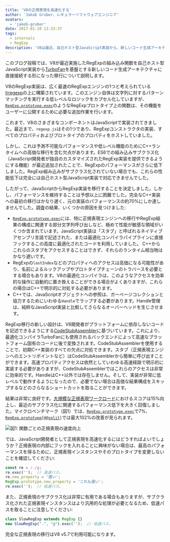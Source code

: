 ```yaml
---
title: 'V8の正規表現を高速化する'
author: 'Jakob Gruber、レギュラーソフトウェアエンジニア'
avatars:
  - 'jakob-gruber'
date: 2017-01-10 13:33:37
tags:
  - internals
  - RegExp
description: 'V8は最近、自己ホスト型JavaScript実装から、新しいコード生成アーキテクチャ（TurboFanベース）に直接接続する形の実装にRegExpの組み込み関数を移行しました。'
---
```

このブログ投稿では、V8が最近実施したRegExpの組み込み関数を自己ホスト型JavaScript実装から[TurboFan](/blog/v8-release-56)を基盤とする新しいコード生成アーキテクチャに直接接続する形になった移行について説明します。

<!--truncate-->
V8のRegExp実装は、広く最速のRegExpエンジンの1つと考えられている[Irregexp](https://blog.chromium.org/2009/02/irregexp-google-chromes-new-regexp.html)の上に構築されています。このエンジン自体は文字列に対するパターンマッチングを実行する低レベルなロジックをカプセル化していますが、[`RegExp.prototype.exec`](https://developer.mozilla.org/en-US/docs/Web/JavaScript/Reference/Global_Objects/RegExp/exec)のようなRegExpプロトタイプ上の関数は、その機能をユーザーに公開するために必要な追加作業を行います。

これまで、V8のさまざまなコンポーネントはJavaScriptで実装されてきました。最近まで、`regexp.js`はその1つであり、RegExpコンストラクタの実装、すべてのプロパティおよびプロトタイプのプロパティをホストしていました。

しかし、これは予測不可能なパフォーマンスや低レベル機能のためにC++ランタイムへの高価な移行を含む欠点があります。ES6での組み込みサブクラス化（JavaScript開発者が独自のカスタマイズされたRegExp実装を提供できるようにする機能）が最近追加されたことで、RegExpのパフォーマンスがさらに低下しました。RegExp組み込みがサブクラス化されていない場合でも、これらの性能低下は完全には自己ホスト型JavaScript実装で対応できませんでした。

したがって、JavaScriptからRegExp実装を移行することを決定しました。しかし、パフォーマンスを維持することは予想以上に困難でした。完全なC++実装への最初の移行はかなり遅く、元の実装のパフォーマンスの約70%にしか達しませんでした。調査の結果、いくつかの原因を見つけました:

- [`RegExp.prototype.exec`](https://developer.mozilla.org/en-US/docs/Web/JavaScript/Reference/Global_Objects/RegExp/exec)には、特に正規表現エンジンへの移行やRegExp結果の構成に関連する部分文字列呼び出しなど、極めて性能が敏感な領域がいくつか含まれています。JavaScript実装は「スタブ」と呼ばれるネイティブアセンブリ言語で記述された、または最適化コンパイラパイプラインに直接フックするこの高度に最適化されたコードを利用していました。 C++からこれらのスタブをアクセスすることはできず、それらのランタイム相当物はかなり遅いです。
- RegExpの`lastIndex`などのプロパティへのアクセスは高価になる可能性があり、名前によるルックアップやプロトタイプチェーンのトラバースを必要とする場合もあります。V8の最適化コンパイラは、このようなアクセスを効率的な操作に自動的に置き換えることができる場合がよくありますが、これらの場合はC++で明示的に対処する必要があります。
- C++では、JavaScriptオブジェクトへの参照は、ガーベージコレクションと協力するためにいわゆる`Handle`でラップする必要があります。Handle管理は、純粋なJavaScript実装と比較してさらなるオーバーヘッドを生じさせます。

RegExp移行の新しい設計は、V8開発者がプラットフォームに依存しないコードを記述できるようにする[CodeStubAssembler](/blog/csa)に基づいています。これにより、最適化コンパイラTurboFanにも使用されるバックエンドによって高速なプラットフォーム固有のコードに後で変換されます。CodeStubAssemblerを使用することで、初期C++実装のすべての欠点に対処できます。スタブ（正規表現エンジンへのエントリポイントなど）はCodeStubAssemblerから簡単に呼び出すことができます。高速プロパティアクセスは依然としていわゆる高速経路で明示的に実装する必要がありますが、CodeStubAssemblerではこれらのアクセスは非常に効率的です。HandleはC++以外では存在しません。そして、実装が非常に低レベルで動作するようになったので、必要でない場合は高価な結果構成をスキップするなどのさらなるショートカットを取ることができます。

結果は非常に良好です。[大規模な正規表現ワークロード](https://github.com/chromium/octane/blob/master/regexp.js)におけるスコアは15%向上し、最近のサブクラス化に関連するパフォーマンス低下を大きく回復しました。マイクロベンチマーク（図1）では、[`RegExp.prototype.exec`](https://developer.mozilla.org/en-US/docs/Web/JavaScript/Reference/Global_Objects/RegExp/exec)で7%、[`RegExp.prototype[@@split]`](https://developer.mozilla.org/en-US/docs/Web/JavaScript/Reference/Global_Objects/RegExp/@@split)では最大102%の改善が見られます。

![図1: 関数ごとの正規表現の速度向上](/_img/speeding-up-regular-expressions/perf.png)

では、JavaScript開発者として正規表現を高速化するにはどうすればよいでしょうか？正規表現の内部にフックを入れることに興味がない場合は、最高のパフォーマンスを得るために、正規表現インスタンスやそのプロトタイプを変更しないことを確認してください:

```js
const re = /./g;
re.exec('');  // 高速パス。
re.new_property = '遅い';
RegExp.prototype.new_property = 'これも遅い';
re.exec('');  // 低速パス。
```

また、正規表現のサブクラス化は非常に有用である場合もありますが、サブクラス化された正規表現インスタンスはより汎用的な処理が必要となるため、低速パスを取ることに注意してください:

```js
class SlowRegExp extends RegExp {}
new SlowRegExp(".", "g").exec('');  // 低速パス。
```

完全な正規表現の移行はV8 v5.7で利用可能になります。
